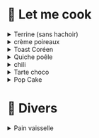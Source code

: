 # 🍳 Let me cook
<details markdown="1">
<summary>Terrine (sans hachoir)</summary>

- 🌐 <https://philippe-etchebest.com/pate-maison/>
- 🥣 tremper la mie de pain (sans croûte) dans du lait
- 🔪 émincer
  - échalotes (25g)
  - persil / estragon / ...
  - poitrine de porc (200g)
  - foie de porc
  - mie de pain
  - 1 oeuf
  - sel / poivre
  - cognac / porto
- 👉 pasteuriser les bocaux dans l'eau bouillante
- 👉 remplir les bocaux (lorier, thym, terrine)
- 🔥 cuison bain-marie ⏲️ 3h
  - laisser refroidire
  - sécher l'opercule (pour éviter la rouille)
  - conservation 12 mois

</details>


<details markdown="1">
<summary>crème poireaux</summary>

- 🌐 <https://fan2recettes.fr/creme-vert-de-poireau>
- 🔥 cuire le vert ⏲️ 15min (eau bouillante)
- 🔁 mixer
  - poireau
  - jus citron 🥄🥄🥄
  - crème 🥄🥄🥄🥄🥄 (ou lait ?)
  - chèvre frais 🥄
  - oignon rouge (1/4)
  - huile parfumée
  - sel / épices

</details>


<details markdown="1">
<summary>Toast Coréen</summary>

- 🌐 <https://www.maangchi.com/recipe/street-toast>
- 🔁 couper et mélanger
  - carotte
  - choux
  - oigons
  - oeuf (1 par toast)
- 🔥 cuire la galette à la poêle (maximum de beurre) ⏲️ 3min par face
  - faire une forme carrée, pendant la cuison
- 🔥 cuire le pain de mie ⏲️ 1min par face
- 👉 former le toat avec sauces au choix

</details>


<details markdown="1">
<summary>Quiche poêle</summary>

- 🌐 <https://lasaisonencuisine.com/recette-rapide-pate-brisee-maison/>
- 🌐 <https://pizzaalmaestro.fr/quiche-a-la-poele-express/>
- 👉 patte (4 personnes)
  - farine (150g)
  - beurre (70g)
  - sel
  - 👉 mélanger
  - 👉 ajouter eau (5cl) (boule non collante)
  - laisser reposer ⏲️ 30min
  - ou abaisser la patte et la congeler
- appareil
  - 3/4 oeufs
  - lait ou crème fraiche (20/30cl)
  - lardons, oignons, ...
- 🔥 cuire patte à feu doux avec couvercle (3min)
- 👉 retourner la patte
  - ajouter la garniture crue
  - verser l'appareil et laisser cuire avec couvercle

</details>


<details markdown="1">
<summary>chili</summary>

- 🌐 
- 👉 faire tremper les haricot toute la nuit
- 🔥 faire cuire les haricot à l'eau (1h)
- 🔥 cuire le riz dans l'eau des haricots
- 🔥 cuire les légumes à côté

</details>


<details markdown="1">
<summary>Tarte choco</summary>

- 🔥 cuire la pate (180° ⏲️ 15min)
- 🔥 fondre le chocolat au bain-marie (200g)
- 🔁 le mélanger avec
  - crème liquide (20g)
  - oeuf (entier)
- 🔥 verser l'appareil et faire re-cuire (180° ⏲️ 15min)

</details>


<details markdown="1">
<summary>Pop Cake</summary>

- 🌐 <https://chezlours-bayonne.fr/recette-de-pop-cake-quatre-quart-au-mascarpone/>
- 🔥 fondre le chocolat (200g)
- 🔁 mélanger
  - quatre-quarts émietté
  - mascarpone (250g)
- 👉 former des boules à piquer sur un manche
- 👉 tremper dans le chocolat et laisser prendre

</details>


# 🧽 Divers
<details markdown="1">
<summary>Pain vaisselle</summary>

- 🌐 <https://www.oumnaturel.com/cake-vaisselle/>
- 🔁 mélange sec
  - Sodium Coco Sulfate (150g)
  - Sodium Cocoyl Iséthionate (25g)
  - Sodium Lauryl SulfoAcetate (25g)
  - bicarbonate de soude (5g)
- 🔁 mélange liquide
  - eau (12g)
  - vinaigre (10g)
  - jus de citron (10g)
  - huile essentielle (10 gouttes lavande, 10 gouttes Tea Tree)
- 🔥 bain-marie, jusqu'à agglomération
- 👉 mettre dans un bocal pendant que c'est chaud

</details>

